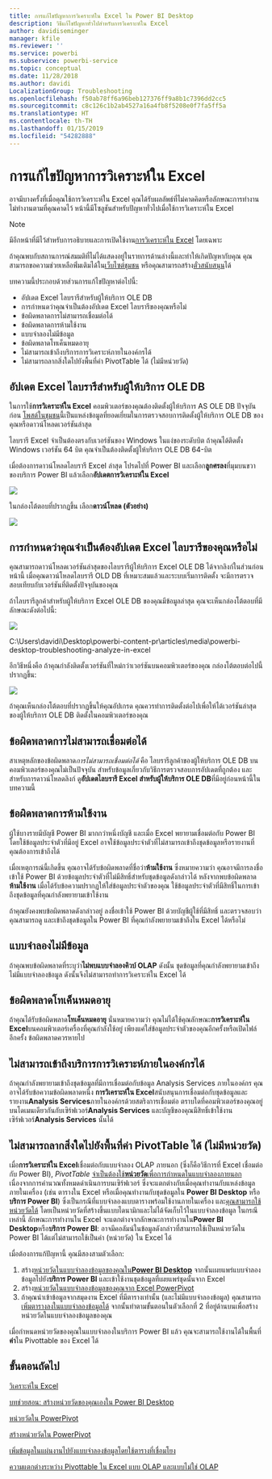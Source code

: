 ```yaml
---
title: การแก้ไขปัญหาการวิเคราะห์ใน Excel ใน Power BI Desktop
description: วิธีแก้ไขปัญหาทั่วไปสำหรับการวิเคราะห์ใน Excel
author: davidiseminger
manager: kfile
ms.reviewer: ''
ms.service: powerbi
ms.subservice: powerbi-service
ms.topic: conceptual
ms.date: 11/28/2018
ms.author: davidi
LocalizationGroup: Troubleshooting
ms.openlocfilehash: f50ab78ff6a96beb127376ff9a8b1c7396dd2cc5
ms.sourcegitcommit: c8c126c1b2ab4527a16a4fb8f5208e0f7fa5ff5a
ms.translationtype: HT
ms.contentlocale: th-TH
ms.lasthandoff: 01/15/2019
ms.locfileid: "54282888"
---
```

# <a name="troubleshooting-analyze-in-excel"></a>การแก้ไขปัญหาการวิเคราะห์ใน Excel
อาจมีบางครั้งที่เมื่อคุณใช้การวิเคราะห์ใน Excel คุณได้รับผลลัพธ์ที่ไม่คาดคิดหรือลักษณะการทำงานไม่ทำงานตามที่คุณคาดไว้ หน้านี้มีโซลูชันสำหรับปัญหาทั่วไปเมื่อใช้การวิเคราะห์ใน Excel

> [!NOTE]
> มีอีกหน้าที่มีไว้สำหรับการอธิบายและการเปิดใช้งาน[การวิเคราะห์ใน Excel](service-analyze-in-excel.md) โดยเฉพาะ
> 
> ถ้าคุณพบกับสถานการณ์สมมติที่ไม่ได้แสดงอยู่ในรายการด้านล่างนี้และทำให้เกิดปัญหากับคุณ คุณสามารถขอความช่วยเหลือพิ่่มเติมได้ใน[เว็บไซต์ชุมชน](http://community.powerbi.com/) หรือคุณสามารถสร้าง[ตั๋วสนับสนุน](https://powerbi.microsoft.com/support/)ได้
> 
> 

บทความนี้ประกอบด้วยส่วนการแก้ไขปัญหาต่อไปนี้:

* อัปเดต Excel ไลบรารีสำหรับผู้ให้บริการ OLE DB
* การกำหนดว่าคุณจำเป็นต้องอัปเดต Excel ไลบรารีของคุณหรือไม่
* ข้อผิดพลาดการไม่สามารถเชื่อมต่อได้
* ข้อผิดพลาดการห้ามใช้งาน
* แบบจำลองไม่มีข้อมูล
* ข้อผิดพลาดโทเค็นหมดอายุ
* ไม่สามารถเข้าถึงบริการการวิเคราะห์ภายในองค์กรได้
* ไม่สามารถลากสิ่งใดไปยังพื้นที่ค่า PivotTable ได้ (ไม่มีหน่วยวัด)

## <a name="update-excel-libraries-for-the-ole-db-provider"></a>อัปเดต Excel ไลบรารีสำหรับผู้ให้บริการ OLE DB
ในการใช้**การวิเคราะห์ใน Excel** คอมพิวเตอร์ของคุณต้องติดตั้งผู้ให้บริการ AS OLE DB ปัจจุบันก่อน [โพสต์ในชุมชน](http://community.powerbi.com/t5/Service/Analyze-in-Excel-Initialization-of-the-data-source-failed/m-p/30837#M8081)นี้เป็นแหล่งข้อมูลที่ยอดเยี่ยมในการตรวจสอบการติดตั้งผู้ให้บริการ OLE DB ของคุณหรือดาวน์โหลดเวอร์ชันล่าสุด

ไลบรารี Excel จำเป็นต้องตรงกับเวอร์ชันของ Windows ในแง่ของระดับบิต ถ้าคุณได้ติดตั้ง Windows เวอร์ชัน 64 บิต คุณจำเป็นต้องติดตั้งผู้ให้บริการ OLE DB 64-บิต

เมื่อต้องการดาวน์โหลดไลบรารี Excel ล่าสุด โปรดไปที่ Power BI และเลือก**ลูกศรลง**ที่มุมบนขวาของบริการ Power BI แล้วเลือก**อัปเดตการวิเคราะห์ใน Excel**

![](media/desktop-troubleshooting-analyze-in-excel/tshoot-analyze-excel_1.png)

ในกล่องโต้ตอบที่ปรากฏขึ้น เลือก**ดาวน์โหลด (ตัวอย่าง)**

![](media/desktop-troubleshooting-analyze-in-excel/tshoot-analyze-excel_2.png)

## <a name="determining-whether-you-need-to-update-your-excel-libraries"></a>การกำหนดว่าคุณจำเป็นต้องอัปเดต Excel ไลบรารีของคุณหรือไม่
คุณสามารถดาวน์โหลดเวอร์ชันล่าสุดของไลบรารีผู้ให้บริการ Excel OLE DB ได้จากลิงก์ในส่วนก่อนหน้านี้ เมื่อคุณดาวน์โหลดไลบรารี OLD DB ที่เหมาะสมแล้วและระบบเริ่มการติดตั้ง จะมีการตรวจสอบเทียบกับเวอร์ชันที่ติดตั้งปัจจุบันของคุณ

ถ้าไลบรารีลูกค้าสำหรับผู้ให้บริการ Excel OLE DB ของคุณมีข้อมูลล่าสุด คุณจะเห็นกล่องโต้ตอบที่มีลักษณะดังต่อไปนี้:

![](media/desktop-troubleshooting-analyze-in-excel/troubleshoot-analyze-excel_3.png)

C:\Users\davidi\Desktop\powerbi-content-pr\articles\media\powerbi-desktop-troubleshooting-analyze-in-excel

อีกวิธีหนึ่งคือ ถ้าคุณกำลังติดตั้งเวอร์ชันที่ใหม่กว่าเวอร์ชันบนคอมพิวเตอร์ของคุณ กล่องโต้ตอบต่อไปนี้ปรากฏขึ้น:

![](media/desktop-troubleshooting-analyze-in-excel/troubleshoot-analyze-excel_2.png)

ถ้าคุณเห็นกล่องโต้ตอบที่ปรากฏขึ้นให้คุณอัปเกรด คุณควรทำการติดตั้งต่อไปเพื่อให้ได้เวอร์ชันล่าสุดของผู้ให้บริการ OLE DB ติดตั้งในคอมพิวเตอร์ของคุณ

## <a name="connection-cannot-be-made-error"></a>ข้อผิดพลาดการไม่สามารถเชื่อมต่อได้
สาเหตุหลักของข้อผิดพลาด*การไม่สามารถเชื่อมต่อได้* คือ ไลบรารีลูกค้าของผู้ให้บริการ OLE DB บนคอมพิวเตอร์ของคุณไม่เป็นปัจจุบัน สำหรับข้อมูลเกี่ยวกับวิธีการตรวจสอบการอัปเดตที่ถูกต้อง และสำหรับการดาวน์โหลดลิงก์ ดู**อัปเดตไลบรารี Excel สำหรับผู้ให้บริการ OLE DB**ที่มีอยู่ก่อนหน้านี้ในบทความนี้

## <a name="forbidden-error"></a>ข้อผิดพลาดการห้ามใช้งาน
ผู้ใช้บางรายมีบัญชี Power BI มากกว่าหนึ่งบัญชี และเมื่อ Excel พยายามเชื่อมต่อกับ Power BI โดยใช้ข้อมูลประจำตัวที่มีอยู่ Excel อาจใช้ข้อมูลประจำตัวที่ไม่สามารถเข้าถึงชุดข้อมูลหรือรายงานที่คุณต้องการเข้าถึงได้

เมื่อเหตุการณ์นี้เกิดขึ้น คุณอาจได้รับข้อผิดพลาดที่ชื่อว่า**ห้ามใช้งาน** ซึ่งหมายความว่า คุณอาจมีการลงชื่อเข้าใช้ Power BI ด้วยข้อมูลประจำตัวที่ไม่มีสิทธิ์สำหรับชุดข้อมูลดังกล่าวได้ หลังจากพบข้อผิดพลาด**ห้ามใช้งาน** เมื่อได้รับข้อความปรากฏให้ใส่ข้อมูลประจำตัวของคุณ ใช้ข้อมูลประจำตัวที่มีสิทธิ์ในการเข้าถึงชุดข้อมูลที่คุณกำลังพยายามเข้าใช้งาน

ถ้าคุณยังคงพบข้อผิดพลาดดังกล่าวอยู่ ลงชื่อเข้าใช้ Power BI ด้วยบัญชีผู้ใช้ที่มีสิทธิ์ และตรวจสอบว่า คุณสามารถดู และเข้าถึงชุดข้อมูลใน Power BI ที่คุณกำลังพยายามเข้าถึงใน Excel ได้หรือไม่

## <a name="no-data-models"></a>แบบจำลองไม่มีข้อมูล
ถ้าคุณพบข้อผิดพลาดที่ระบุว่า**ไม่พบแบบจำลองคิวบ์ OLAP** ดังนั้น ชุดข้อมูลที่คุณกำลังพยายามเข้าถึงไม่มีแบบจำลองข้อมูล ดังนั้นจึงไม่สามารถทำการวิเคราะห์ใน Excel ได้

## <a name="token-expired-error"></a>ข้อผิดพลาดโทเค็นหมดอายุ
ถ้าคุณได้รับข้อผิดพลาด**โทเค็นหมดอายุ** นั่นหมายความว่า คุณไม่ได้ใช้คุณลักษณะ**การวิเคราะห์ใน Excel**บนคอมพิวเตอร์เครื่องที่คุณกำลังใช้อยู่ เพียงแค่ใส่ข้อมูลประจำตัวของคุณอีกครั้งหรือเปิดไฟล์อีกครั้ง ข้อผิดพลาดควรหายไป

## <a name="unable-to-access-on-premises-analysis-services"></a>ไม่สามารถเข้าถึงบริการการวิเคราะห์ภายในองค์กรได้
ถ้าคุณกำลังพยายามเข้าถึงชุดข้อมูลที่มีการเชื่อมต่อกับข้อมูล Analysis Services ภายในองค์กร คุณอาจได้รับข้อความข้อผิดพลาดหนึ่ง **การวิเคราะห์ใน Excel**สนับสนุนการเชื่อมต่อกับชุดข้อมูลและรายงาน**Analysis Services**ภายในองค์กรด้วยสตริงการเชื่อมต่อ ตราบใดที่คอมพิวเตอร์ของคุณอยู่บนโดเมนเดียวกันกับเซิร์ฟเวอร์**Analysis Services** และบัญชีของคุณมีสิทธิ์เข้าใช้งานเซิร์ฟเวอร์**Analysis Services** นั้นได้

## <a name="cant-drag-anything-to-the-pivottable-values-area-no-measures"></a>ไม่สามารถลากสิ่งใดไปยังพื้นที่ค่า PivotTable ได้ (ไม่มีหน่วยวัด)
เมื่อ**การวิเคราะห์ใน Excel**เชื่อมต่อกับแบบจำลอง OLAP ภายนอก (ซึ่งก็คือวิธีการที่ Excel เชื่อมต่อกับ Power BI), *PivotTable* [จำเป็นต้องใช้**หน่วยวัด**เพื่อการกำหนดในแบบจำลองภายนอก](https://support.microsoft.com/kb/234700) เนื่องจากการคำนวณทั้งหมดดำเนินการบนเซิร์ฟเวอร์ ซึ่งจะแตกต่างกับเมื่อคุณทำงานกับแหล่งข้อมูลภายในเครื่อง (เช่น ตารางใน Excel หรือเมื่อคุณทำงานกับชุดข้อมูลใน **Power BI Desktop** หรือ **บริการ Power BI**) ซึ่งเป็นกรณีที่แบบจำลองแบบตารางพร้อมใช้งานภายในเครื่อง และ[คุณสามารถใช้หน่วยวัดได้](https://msdn.microsoft.com/library/gg399077.aspx) โดยเป็นหน่วยวัดที่สร้างขึ้นแบบไดนามิกและไม่ได้จัดเก็บไว้ในแบบจำลองข้อมูล ในกรณีเหล่านี้ ลักษณะการทำงานใน Excel จะแตกต่างจากลักษณะการทำงานใน**Power BI Desktop**หรือ**บริการ Power BI**: อาจมีคอลัมน์ในข้อมูลดังกล่าวที่สามารถใช้เป็นหน่วยวัดใน Power BI ได้แต่ไม่สามารถใช้เป็นค่า (หน่วยวัด) ใน Excel ได้

เมื่อต้องการแก้ปัญหานี้ คุณมีสองสามตัวเลือก:

1. สร้าง[หน่วยวัดในแบบจำลองข้อมูลของคุณใน**Power BI Desktop**](desktop-tutorial-create-measures.md) จากนั้นเผยแพร่แบบจำลองข้อมูลไปยัง**บริการ Power BI** และเข้าใช้งานชุดข้อมูลที่เผยแพร่ชุดนั้นจาก Excel
2. สร้าง[หน่วยวัดในแบบจำลองข้อมูลของคุณจาก Excel PowerPivot](https://support.office.com/article/Create-a-Measure-in-Power-Pivot-d3cc1495-b4e5-48e7-ba98-163022a71198)
3. ถ้าคุณนำเข้าข้อมูลจากสมุดงาน Excel ที่มีตารางเท่านั้น (และไม่มีแบบจำลองข้อมูล) คุณสามารถ[เพิ่มตารางลงในแบบจำลองข้อมูลได้](https://support.office.com/article/Add-worksheet-data-to-a-Data-Model-using-a-linked-table-d3665fc3-99b0-479d-ba09-a37640f5be42) จากนั้นทำตามขั้นตอนในตัวเลือกที่ 2 ที่อยู่ด้านบนเพื่อสร้างหน่วยวัดในแบบจำลองข้อมูลของคุณ

เมื่อกำหนดหน่วยวัดของคุณในแบบจำลองในบริการ Power BI แล้ว คุณจะสามารถใช้งานได้ในพื้นที่**ค่า**ใน Pivottable ของ Excel ได้

## <a name="next-steps"></a>ขั้นตอนถัดไป
[วิเคราะห์ใน Excel](service-analyze-in-excel.md)

[บทช่วยสอน: สร้างหน่วยวัดของคุณเองใน Power BI Desktop ](desktop-tutorial-create-measures.md)

[หน่วยวัดใน PowerPivot](https://msdn.microsoft.com/library/gg399077.aspx)

[สร้างหน่วยวัดใน PowerPivot](https://support.office.com/article/Create-a-Measure-in-Power-Pivot-d3cc1495-b4e5-48e7-ba98-163022a71198)

[เพิ่มข้อมูลในแผ่นงานไปยังแบบจำลองข้อมูลโดยใช้ตารางที่เชื่อมโยง](https://support.office.com/article/Add-worksheet-data-to-a-Data-Model-using-a-linked-table-d3665fc3-99b0-479d-ba09-a37640f5be42)

[ความแตกต่างระหว่าง Pivottable ใน Excel แบบ OLAP และแบบไม่ใช่ OLAP](https://support.microsoft.com/kb/234700)

